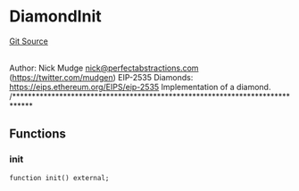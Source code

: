 # DiamondInit
[Git Source](https://github.com/G7DAO/protocol/blob/ef7b24f4a26e9671edc818362f455c3e2801e1d7/contracts/utils/diamonds/contracts/upgradeInitializers/DiamondInit.sol)

\
Author: Nick Mudge <nick@perfectabstractions.com> (https://twitter.com/mudgen)
EIP-2535 Diamonds: https://eips.ethereum.org/EIPS/eip-2535
Implementation of a diamond.
/*****************************************************************************


## Functions
### init


```solidity
function init() external;
```

